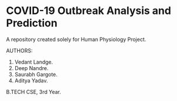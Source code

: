 # COVID-19 Outbreak Analysis and Prediction
A repository created solely for Human Physiology Project.


AUTHORS:
1. Vedant Landge.
2. Deep Nandre.
3. Saurabh Gargote.
4. Aditya Yadav.

B.TECH CSE, 3rd Year.
